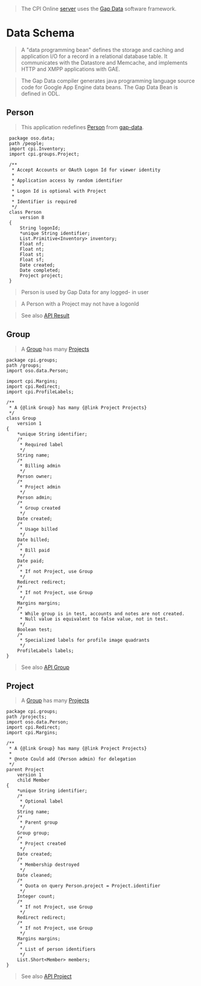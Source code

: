 > The CPI Online [server](http://code.google.com/p/cpi/source/browse/trunk/server) uses the [Gap Data](http://gap-data.googlecode.com/) software framework.

# Data Schema #

> A "data programming bean" defines the storage and caching and application I/O for a record in a relational database table.  It communicates with the Datastore and Memcache, and implements HTTP and XMPP applications with GAE.

> The Gap Data compiler generates java programming language source code for Google App Engine data beans.  The Gap Data Bean is defined in ODL.

## Person ##

> This application redefines [Person](http://code.google.com/p/cpi/source/browse/trunk/server/odl/oso/data/Person.odl) from [gap-data](http://code.google.com/p/gap-data/source/browse/trunk/gae/odl/oso/data/Person.odl).
```
 package oso.data;
 path /people;
 import cpi.Inventory;
 import cpi.groups.Project;

 /**
  * Accept Accounts or OAuth Logon Id for viewer identity
  * 
  * Application access by random identifier
  * 
  * Logon Id is optional with Project
  * 
  * Identifier is required
  */
 class Person
     version 8
 {
     String logonId;
     *unique String identifier;
     List.Primitive<Inventory> inventory;
     Float nf;
     Float nt;
     Float st;
     Float sf;
     Date created;
     Date completed;
     Project project;
 }
```

> Person is used by Gap Data for any logged- in user

> A Person with a Project may not have a logonId

> See also [API Result](API_Result.md)

## Group ##

> A [Group](http://code.google.com/p/cpi/source/browse/trunk/server/odl/cpi/groups/Group.odl) has many [Projects](http://code.google.com/p/cpi/source/browse/trunk/server/odl/cpi/groups/Project.odl)
```
package cpi.groups;
path /groups;
import oso.data.Person;

import cpi.Margins;
import cpi.Redirect;
import cpi.ProfileLabels;

/**
 * A {@link Group} has many {@link Project Projects}
 */
class Group
    version 1
{
    *unique String identifier;
    /*
     * Required label
     */
    String name;
    /*
     * Billing admin
     */
    Person owner;
    /*
     * Project admin
     */
    Person admin;
    /*
     * Group created
     */
    Date created;
    /*
     * Usage billed
     */
    Date billed;
    /*
     * Bill paid
     */
    Date paid;
    /*
     * If not Project, use Group
     */
    Redirect redirect;
    /*
     * If not Project, use Group
     */
    Margins margins;
    /*
     * While group is in test, accounts and notes are not created.
     * Null value is equivalent to false value, not in test.
     */
    Boolean test;
    /*
     * Specialized labels for profile image quadrants
     */
    ProfileLabels labels;
}
```

> See also [API Group](API_Group.md)


## Project ##

> A [Group](http://code.google.com/p/cpi/source/browse/trunk/server/odl/cpi/groups/Group.odl) has many [Projects](http://code.google.com/p/cpi/source/browse/trunk/server/odl/cpi/groups/Project.odl)
```
package cpi.groups;
path /projects;
import oso.data.Person;
import cpi.Redirect;
import cpi.Margins;

/**
 * A {@link Group} has many {@link Project Projects}
 * 
 * @note Could add (Person admin) for delegation
 */
parent Project
    version 1
    child Member
{
    *unique String identifier;
    /*
     * Optional label
     */
    String name;
    /*
     * Parent group
     */
    Group group;
    /* 
     * Project created
     */
    Date created;
    /* 
     * Membership destroyed
     */
    Date cleaned;
    /*
     * Quota on query Person.project = Project.identifier
     */
    Integer count;
    /*
     * If not Project, use Group
     */
    Redirect redirect;
    /*
     * If not Project, use Group
     */
    Margins margins;
    /*
     * List of person identifiers
     */
    List.Short<Member> members;
}
```

> See also [API Project](API_Project.md)


